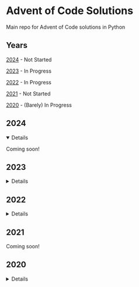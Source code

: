 # Advent of Code Solutions

Main repo for Advent of Code solutions in Python

## Years

[2024](#2024) - Not Started

[2023](#2023) - In Progress

[2022](#2022) - In Progress

[2021](#2021) - Not Started

[2020](#2020) - (Barely) In Progress

## 2024

<details open>

Coming soon!

</details>

## 2023

<details>

[Day 01](/2023/day01.py) - Part 1 & 2

[Day 02](/2023/day02.py) - Part 1 & 2

Day 03

[Day 04](/2023/day04.py) - Part 1

</details>

## 2022

<details>

[Day 01](/2022/day01.py) - Part 1 & 2

[Day 02](/2022/day02.py) - Part 1 & 2

[Day 03](/2022/day02.py) - Part 1 & 2

[Day 04](/2022/day04.py) - Part 1

</details>

## 2021

Coming soon!

## 2020

<details>

[Day 01](/2020/day01.py) - Part 1 & 2

</details>
